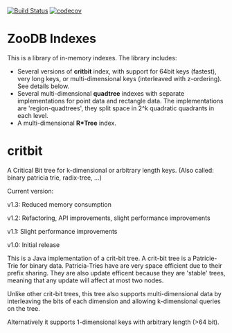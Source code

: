 [![Build Status](https://travis-ci.org/tzaeschke/critbit.svg?branch=master)](https://travis-ci.org/tzaeschke/critbit)
[![codecov](https://codecov.io/gh/tzaeschke/critbit/branch/master/graph/badge.svg)](https://codecov.io/gh/tzaeschke/critbit)

ZooDB Indexes
=============
This is a library of in-memory indexes. The library includes:

 - Several versions of **critbit** index, with support for 64bit keys (fastest), very long keys, or multi-dimensional keys (interleaved with z-ordering). See details below.
 - Several multi-dimensional **quadtree** indexes with separate implementations for point data and rectangle data. The implementations are 'region-quadtrees', they split space in 2^k quadratic quadrants in each level.
 - A multi-dimensional **R*Tree** index.
 
  

critbit
=======

A Critical Bit tree for k-dimensional or arbitrary length keys.
(Also called: binary patricia trie, radix-tree, ...)

Current version: 

v1.3: Reduced memory consumption

v1.2: Refactoring, API improvements, slight performance improvements

v1.1: Slight performance improvements
  
v1.0: Initial release

This is a Java implementation of a crit-bit tree. 
A crit-bit tree is a Patricie-Trie for binary data. Patricia-Tries have are very space efficient due to their prefix sharing. They are also update efficent because they are 'stable' trees, meaning that any update will affect at most two nodes.

Unlike other crit-bit trees, this tree also supports multi-dimensional data by interleaving the bits of each dimension and allowing k-dimensional queries on the tree.

Alternatively it supports 1-dimensional keys with arbitrary length (>64 bit).


